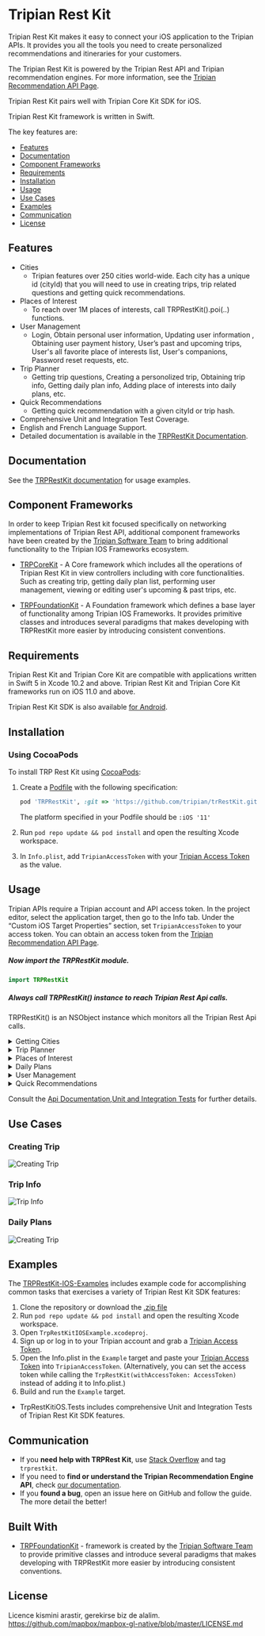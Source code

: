 # Tripian Rest Kit

Tripian Rest Kit makes it easy to connect your iOS application to the Tripian APIs. It provides you all the tools you need to create personalized recommendations and itineraries for your customers. 

The Tripian Rest Kit is powered by the Tripian Rest API and Tripian recommendation engines. For more information, see the [Tripian Recommendation API Page](http://airmiles-api-1837638174.ca-central-1.elb.amazonaws.com/apidocs/#tripian-recommendation-engine).

Tripian Rest Kit pairs well with Tripian Core Kit SDK for iOS.

Tripian Rest Kit framework is written in Swift.

The key features are:
- [Features](#features)
- [Documentation](#documentation)
- [Component Frameworks](#component-frameworks)
- [Requirements](#requirements)
- [Installation](#installation)
- [Usage](#usage)
- [Use Cases](#usecases)
- [Examples](#examples)
- [Communication](#communication)
- [License](#license)

## Features

* Cities
  * Tripian features over 250 cities world-wide. Each city has a unique id (cityId) that you will need to use in creating trips, trip related questions and getting quick recommendations.
* Places of Interest
  * To reach over 1M places of interests, call TRPRestKit().poi(..) functions.
* User Management
  * Login, Obtain personal user information, Updating user information , Obtaining user payment history, User’s past and upcoming trips, User's all favorite place of interests list, User's companions, Password reset requests,  etc. 
* Trip Planner
  * Getting trip questions, Creating a personolized trip, Obtaining trip info, Getting daily plan info, Adding place of interests into daily plans, etc.
* Quick Recommendations
  * Getting quick recommendation with a given cityId or trip hash.
* Comprehensive Unit and Integration Test Coverage.
* English and French Language Support.
* Detailed documentation is available in the [TRPRestKit Documentation](http://airmiles-api-1837638174.ca-central-1.elb.amazonaws.com/apidocs/#tripian-recommendation-engine).

## Documentation

See the [TRPRestKit documentation](http://airmiles-api-1837638174.ca-central-1.elb.amazonaws.com/apidocs/#tripian-recommendation-engine) for usage examples.

## Component Frameworks

In order to keep Tripian Rest kit focused specifically on networking implementations of Tripian Rest API, additional component frameworks have been created by the [Tripian Software Team](https://www.tripian.com/about-us/) to bring additional functionality to the Tripian IOS Frameworks ecosystem.

- [TRPCoreKit](https://corekit) - A Core framework which includes all the operations of Tripian Rest Kit in view controllers including with core functionalities. Such as creating trip, getting daily plan list, performing user management, viewing or editing user's upcoming & past trips, etc.

- [TRPFoundationKit](https://foundationkit) - A Foundation framework which defines a base layer of functionality among Tripian IOS Frameworks. It provides primitive classes and introduces several paradigms that makes developing with TRPRestKit more easier by introducing consistent conventions.

## Requirements

Tripian Rest Kit and Tripian Core Kit are compatible with applications written in Swift 5 in Xcode 10.2 and above. Tripian Rest Kit and Tripian Core Kit frameworks run on iOS 11.0 and above.

Tripian Rest Kit SDK is also available [for Android](https://github.com/tripian/trpRestKitAndroid/).

## Installation

### Using CocoaPods

To install TRP Rest Kit using [CocoaPods](https://cocoapods.org/):

1. Create a [Podfile](https://guides.cocoapods.org/syntax/podfile.html) with the following specification:
   ```ruby
   pod 'TRPRestKit', :git => 'https://github.com/tripian/trRestKit.git'
   ```
   The platform specified in your Podfile should be `:iOS '11'`

1. Run `pod repo update && pod install` and open the resulting Xcode workspace.

1. In `Info.plist`, add `TripianAccessToken` with your [Tripian Access Token](https://www.tripian.com/request-api-key/) as the value.

## Usage

Tripian APIs require a Tripian account and API access token. In the project editor, select the application target, then go to the Info tab. Under the “Custom iOS Target Properties” section, set `TripianAccessToken` to your access token. You can obtain an access token from the [Tripian Recommendation API Page](https://www.tripian.com/travel-recommendation-api/).

##### Now import the TRPRestKit module.

```swift
import TRPRestKit
```
##### Always call TRPRestKit() instance to reach Tripian Rest Api calls. 
TRPRestKit() is an NSObject instance which monitors all the Tripian Rest Api calls.

<details>
<summary>Getting Cities</summary>

+ Call `cities` function to get all the cities.

```swift
TRPRestKit().cities { (result, error, pagination) in
    if let error = error {
        //TODO: Check whether there is an error.
        return
    }
    guard let cities = result as? [TRPCityInfoModel]  else {
        //TODO: Check the result.
        return
    }
}
```
</details>

<details>
<summary>Trip Planner</summary>

+ ### Creating Trip 
#### Create trip by calling create trip function, with a TRPTripSettings instance parameter.

```swift
//Create TrpTripSettings instance with cityId,arrivalTime and departureTime.
let cityId: Int = 0 //cityId refers to an integer value as an id of the city where trip will be generated.
let arrivalTime: TRPTime = getToday()//arrivalTime parameter refers to a TRPTime instance to specify arrival time of the trip.
let departureTime: TRPTime = getTomorrow()//departureTime parameter refers to a TRPTime instance to specify departure time of the trip.
let tripSettings = TRPTripSettings(cityId: cityId, arrivalTime: arrivalTime, departureTime: departureTime)
         
//Call create trip function with the tripSettings param.
TRPRestKit().createTrip(settings: settings) { (result, error) in
    if let error = error {
        //TODO: Check whether there is an error.
        return
    }
            
    guard let result = result as? TRPTripInfoModel else {
        //TODO: Check the result.
        return
    }
}
```

+ ### Getting Trip 
#### To reach trip object, call get trip function by adding the given trip hash.

```swift
// Get Trip with a given trip hash.
let tripHash: String = ""
TRPRestKit().getTrip(withHash: tripHash) {[weak self] (result, error) in
//TODO: Check error and do additional operations after getting given trip.
}
```

+ ### Editing Trip
#### Edit trip by adding TRPTripSettings instance and provide given trip hash.

```swift
//Edit trip with a given editedTripSettings including with selected trip hash.
let editedTripHash = ""
let editedArrivalTime: TRPTime = getToday()
let editedDepartureTime: TRPTime = getTomorrow()
let editedTripSettings = TRPTripSettings(hash: editedTripHash, arrivalTime: editedArrivalTime, departureTime: editedDepartureTime)
//Call edit trip function with the created editedTripSettings variable including with the selected trip hash.
TRPRestKit().editTrip(settings: editedTripSettings) { (result, error) in
            
    if let error = error {
        //TODO: Check whether there is an error.
        return
    }
            
    guard let result = result as? TRPTripInfoModel else {
        //TODO: Check the result.
        return
    }
}
```

+ ### Deleting Trip
#### To delete a trip, call delete trip function with a trip hash.

```swift
//Delete trip with a given trip hash.
let tripHash = ""
TRPRestKit().deleteTrip(hash: tripHash) { deletedTripJson, error in
    if let error = error {
        //TODO: Check whether there is an error.
        return
    }
    guard let deletedTripJson = deletedTripJson as? TRPParentJsonModel else {
        //TODO: Check the result.
        return
    }
}
```
</details>

<details>
<summary>Places of Interest</summary>

+ To reach over 1M places of interests, call `TRPRestKit().poi(..)` functions.

```swift
let cityId:Int = 0 //To define city location, cityId parameter must be used in calling places of interests.
let autoPagination:Bool = false //Autopagination param refers to disable auto pagination during the call.
TRPRestKit().poi(withCityId: cityId, autoPagination: autoPagination) { (result, error, _) in
    if let error = error {
        //TODO: Check whether there is an error.
        return
    }
    guard let places = result as? [TRPPoiInfoModel]  else {
        //TODO: Check the result.
        return
    }
}
```
</details>

<details>
<summary>Daily Plans</summary>

+ ### Getting Daily Plan
#### Obtain daily plan information.
```swift
let dailyPlanId:Int = 0 // dailyPlanId variable refers to the requested daily plan id.
TRPRestKit().dailyPlan(id: dailyPlanId) { [weak self] (dailyPlan, error) in
    guard self != nil else {return}
    if let error = error {
        //TODO: Check whether there is an error.
        return
    }
    guard let dailyPlan = dailyPlan as? TRPDailyPlanInfoModel else {
        //TODO: Check the result.
        return
    }
}
```

+ ### Updating Daily Plan
#### Only start and end times of day plan can be updated. Day plan will be regenerated after update.
```swift
//Below function updates daily plan starting and ending hours with given dailyPlanId, start and end times.
let dailyPlanId:Int = 0 //dailyPlanId variable refers to the requested daily plan id.
let startTime:String = "10:00" //startTime variable refers to daily plan's start time.
let endTime:String = "21:00" //endTime variable refers to daily plan's end time.
        
//Update daily plan with requested times.
TRPRestKit().updateDailyPlanHour(dailyPlanId: dailyPlanId, start: startTime, end: endTime) { [weak self] (dailyPlan, error) in
    guard self != nil else {return}
    if let error = error {
        //TODO: Check whether there is an error.
        return
    }
    guard let dailyPlan = dailyPlan as? TRPDailyPlanInfoModel else {
        //TODO: Check the result.
        return
    }
}
```

+ ### Changing Daily Plan
#### Updating daily plan place of interest with the requested place.

```swift
//Changing daily plan place of interest with the requested place.
let oldDailyPlanID:Int = 0 //oldDailyPlanID variable refers to the place which will be replaced soon.
let newDailyPlanPoiID:Int = 1 //newDailyPlanPoiID variable refers to the requested place.
//oldDailyPlanID will be replaced by newDailyPlanPoiID.
TRPRestKit().replacePlanPoiFrom(dailyPlanPoiId: oldDailyPlanID, poiId: newDailyPlanPoiID) {[weak self] (result, error) in
    guard let strongSelf = self else {return}
    if let error = error {
        //TODO: Check whether there is an error.
        return
    }
    guard let planPoi = result as? TRPPlanPoi else {
        //TODO: Check the result.
        return
    }
}
```
</details>
<details>
<summary>User Management</summary>

+ ### User Login
#### Obtain access for restkit functions that require user identification. 

```swift
let email:String = "someEmail@example.com"
let password:String = "somepassword"
TRPRestKit().login(email: email, password: password) { (result, error) in
    if error != nil {
        //TODO: Check whether there is an error.
        return
    }
    guard let loginInfo = result as? TRPLoginInfoModel  else {
        //TODO: Check the result.
        return
    }
}
```

+ ### User Info
#### Obtain logged in user information.

```swift
TRPRestKit().userInfo { (result, error) in
    if let error = error {
        //TODO: Check whether there is an error.
        return
    }
    guard let userInfo = result as? TRPUserInfoModel  else {
        //TODO: Check the result.
        return
    }
}
```
</details>

<details>
<summary>Quick Recommendations</summary>

+ Getting quick recommendation with a given `TRPRecommendationSettings` instance.

```swift
//Recommendation function used among trip operations.
let cityId:Int = 0 //To define city location, cityId parameter must be used in getting recommendations.
let recommendationSetting:TRPRecommendationSettings = TRPRecommendationSettings(cityId: cityId)//recommendationSetting variable refers to an TRPRecommendationSettings instance.
        
//Call quickRecommendation function with the created recommendationSetting variable.
TRPRestKit().quickRecommendation(settings: settings) { (result, error, _) in
    if let error = error {
        //TODO: Check whether there is an error.
        return
    }
    guard let poisId = result as? [TRPRecommendationInfoJsonModel]  else {
        //TODO: Check the result.
        return
    }
}
```
</details>

Consult the [Api Documentation](http://airmiles-api-1837638174.ca-central-1.elb.amazonaws.com/apidocs/#tripian-recommendation-engine),[Unit and Integration Tests](http://airmiles-api-1837638174.ca-central-1.elb.amazonaws.com/apidocs/#tripian-recommendation-engine) for further details.

## Use Cases

### Creating Trip
![Creating Trip](https://github.com/Tripian-inc/TRPRestKit/blob/master/CreateTrip.png)

### Trip Info
![Trip Info](https://github.com/Tripian-inc/TRPRestKit/blob/master/OpenTrip.png)

### Daily Plans
![Creating Trip](https://github.com/Tripian-inc/TRPRestKit/blob/master/Undestand%20DailyPlans.png)


## Examples

The [TRPRestKit-IOS-Examples](https://github/trprestkitiosexamples) includes example code for accomplishing common tasks that exercises a variety of Tripian Rest Kit SDK features:

1. Clone the repository or download the [.zip file](https://github.com/tripian/trprestkit-ios/archive/master.zip)
1. Run `pod repo update && pod install` and open the resulting Xcode workspace.
1. Open `TrpRestKitIOSExample.xcodeproj`.
1. Sign up or log in to your Tripian account and grab a [Tripian Access Token](https://www.tripian.com/request-api-key/).
1. Open the Info.plist in the `Example` target and paste your [Tripian Access Token](https://www.tripian.com/request-api-key/) into `TripianAccessToken`. (Alternatively, you can set the access token while calling the `TrpRestKit(withAccessToken: AccessToken)` instead of adding it to Info.plist.)
1. Build and run the `Example` target.

- TrpRestKitiOS.Tests includes comprehensive Unit and Integration Tests of Tripian Rest Kit SDK features.

## Communication
- If you **need help with TRPRest Kit**, use [Stack Overflow](https://stackoverflow.com/questions/tagged/trprestkit) and tag `trprestkit`.
- If you need to **find or understand the Tripian Recommendation Engine API**, check [our documentation](http://airmiles-api-1837638174.ca-central-1.elb.amazonaws.com/apidocs/#tripian-recommendation-engine).
- If you **found a bug**, open an issue here on GitHub and follow the guide. The more detail the better!

## Built With
* [TRPFoundationKit](https://foundation/kit/linki) - framework is created by the [Tripian Software Team](https://www.tripian.com/about-us/) to provide primitive classes and introduce several paradigms that makes developing with TRPRestKit more easier by introducing consistent conventions.

## License

Licence kismini arastir, gerekirse biz de alalim.
https://github.com/mapbox/mapbox-gl-native/blob/master/LICENSE.md
